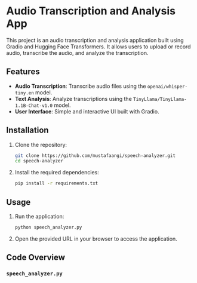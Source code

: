 # Audio Transcription and Analysis App

This project is an audio transcription and analysis application built using Gradio and Hugging Face Transformers. It allows users to upload or record audio, transcribe the audio, and analyze the transcription.

## Features

- **Audio Transcription**: Transcribe audio files using the `openai/whisper-tiny.en` model.
- **Text Analysis**: Analyze transcriptions using the `TinyLlama/TinyLlama-1.1B-Chat-v1.0` model.
- **User Interface**: Simple and interactive UI built with Gradio.

## Installation

1. Clone the repository:
    ```sh
    git clone https://github.com/mustafaangi/speech-analyzer.git
    cd speech-analyzer
    ```

2. Install the required dependencies:
    ```sh
    pip install -r requirements.txt
    ```

## Usage

1. Run the application:
    ```sh
    python speech_analyzer.py
    ```

2. Open the provided URL in your browser to access the application.

## Code Overview

### `speech_analyzer.py`
